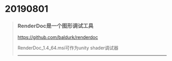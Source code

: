 # 20190801

> ### RenderDoc是一个图形调试工具
>
> https://github.com/baldurk/renderdoc
> 
> RenderDoc_1.4_64.msi可作为unity shader调试器
> 
> ----
>

